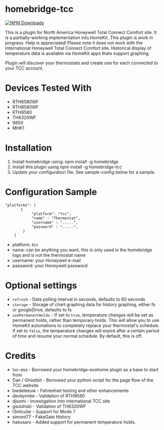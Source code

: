 # homebridge-tcc

[![NPM Downloads](https://img.shields.io/npm/dm/homebridge-dht.svg?style=flat)](https://npmjs.org/package/homebridge-tcc)

This is a plugin for North America Honeywell Total Connect Comfort site. It is a partially-working
implementation into HomeKit. This plugin is work in progress. Help is appreciated!  Please note it does not work with the International Honeywell Total Connect Comfort site. Historical display of temperature data is available via HomeKit apps thats support graphing.

Plugin will discover your thermostats and create one for each connected to your TCC account.

# Devices Tested With

* RTH6580WF
* RTH8580WF
* RTH9580
* TH6320WF
* 9850
* MHK1

# Installation

1. Install homebridge using: npm install -g homebridge <br>
2. Install this plugin using npm install -g homebridge-tcc
3. Update your configuration file. See sample-config below for a sample.

# Configuration Sample

```
"platforms": [
       {
            "platform": "tcc",
            "name" : "Thermostat",
            "username" : ".....",
            "password" : ".....",
        }
    ]
```

- platform: tcc
- name: can be anything you want, this is only used in the homebridge logs and is not the thermostat name
- username: your Honeywell e-mail
- password: your Honeywell password

# Optional settings

* `refresh` - Data polling interval in seconds, defaults to 60 seconds
* `storage` - Storage of chart graphing data for history graphing, either fs or googleDrive, defaults to fs
* `usePermanentHolds` - If set to `true`, temperature changes will be set as permanent holds, rather than temporary holds. This will allow you to use HomeKit automations to completely replace your thermostat's schedule. If set to `false`, the temperature changes will expire after a certain period of time and resume your normal schedule. By default, this is off.

# Credits

- luc-ass - Borrowed your homebridge-evohome plugin as a base to start from
- Dan / Ghostbit - Borrowed your python script for the page flow of the TCC website
- bwdeleeuw - Fahrenheit testing and other enhancements
- devbymike - Validation of RTH9580
- djsomi - Investigation into international TCC site
- gsulshski - Validation of TH6320WF
- l3nticular - Support for Mode 7
- simont77 - FakeGato History
- hakusaro - Added support for permanent temperature holds.
